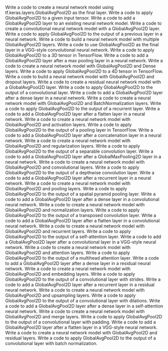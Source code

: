 Write a code to create a neural network model using tf.keras.layers.GlobalAvgPool2D as the final layer.
Write a code to apply GlobalAvgPool2D to a given input tensor.
Write a code to add a GlobalAvgPool2D layer to an existing neural network model.
Write a code to create a convolutional neural network model with a GlobalAvgPool2D layer.
Write a code to apply GlobalAvgPool2D to the output of a previous layer in a neural network.
Write a code to build a neural network model with multiple GlobalAvgPool2D layers.
Write a code to use GlobalAvgPool2D as the final layer in a VGG-style convolutional neural network.
Write a code to apply GlobalAvgPool2D to a 3D tensor in TensorFlow.
Write a code to add a GlobalAvgPool2D layer after a max pooling layer in a neural network.
Write a code to create a neural network model with GlobalAvgPool2D and Dense layers.
Write a code to apply GlobalAvgPool2D to a 4D tensor in TensorFlow.
Write a code to build a neural network model with GlobalAvgPool2D and dropout layers.
Write a code to create a residual neural network model with a GlobalAvgPool2D layer.
Write a code to apply GlobalAvgPool2D to the output of a convolutional layer.
Write a code to add a GlobalAvgPool2D layer after a dense layer in a neural network.
Write a code to create a neural network model with GlobalAvgPool2D and BatchNormalization layers.
Write a code to apply GlobalAvgPool2D to the output of a recurrent layer.
Write a code to add a GlobalAvgPool2D layer after a flatten layer in a neural network.
Write a code to create a neural network model with GlobalAvgPool2D and activation layers.
Write a code to apply GlobalAvgPool2D to the output of a pooling layer in TensorFlow.
Write a code to add a GlobalAvgPool2D layer after a concatenation layer in a neural network.
Write a code to create a neural network model with GlobalAvgPool2D and regularization layers.
Write a code to apply GlobalAvgPool2D to the output of a separable convolution layer.
Write a code to add a GlobalAvgPool2D layer after a GlobalMaxPooling2D layer in a neural network.
Write a code to create a neural network model with GlobalAvgPool2D and convolutional layers.
Write a code to apply GlobalAvgPool2D to the output of a depthwise convolution layer.
Write a code to add a GlobalAvgPool2D layer after a recurrent layer in a neural network.
Write a code to create a neural network model with GlobalAvgPool2D and pooling layers.
Write a code to apply GlobalAvgPool2D to the output of a spatial pyramid pooling layer.
Write a code to add a GlobalAvgPool2D layer after a dense layer in a convolutional neural network.
Write a code to create a neural network model with GlobalAvgPool2D and normalization layers.
Write a code to apply GlobalAvgPool2D to the output of a transposed convolution layer.
Write a code to add a GlobalAvgPool2D layer after a flatten layer in a convolutional neural network.
Write a code to create a neural network model with GlobalAvgPool2D and recurrent layers.
Write a code to apply GlobalAvgPool2D to the output of a self-attention layer.
Write a code to add a GlobalAvgPool2D layer after a convolutional layer in a VGG-style neural network.
Write a code to create a neural network model with GlobalAvgPool2D and attention layers.
Write a code to apply GlobalAvgPool2D to the output of a multihead attention layer.
Write a code to add a GlobalAvgPool2D layer after a dense layer in a residual neural network.
Write a code to create a neural network model with GlobalAvgPool2D and embedding layers.
Write a code to apply GlobalAvgPool2D to the output of a convolutional layer with strides.
Write a code to add a GlobalAvgPool2D layer after a recurrent layer in a residual neural network.
Write a code to create a neural network model with GlobalAvgPool2D and upsampling layers.
Write a code to apply GlobalAvgPool2D to the output of a convolutional layer with dilations.
Write a code to add a GlobalAvgPool2D layer after a dense layer in a self-attention neural network.
Write a code to create a neural network model with GlobalAvgPool2D and merge layers.
Write a code to apply GlobalAvgPool2D to the output of a convolutional layer with padding.
Write a code to add a GlobalAvgPool2D layer after a flatten layer in a VGG-style neural network.
Write a code to create a neural network model with GlobalAvgPool2D and residual layers.
Write a code to apply GlobalAvgPool2D to the output of a convolutional layer with batch normalization.